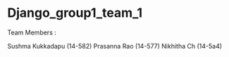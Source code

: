 # Django_group1_team_1

Team Members : 

Sushma Kukkadapu (14-582)
Prasanna Rao (14-577)
Nikhitha Ch (14-5a4)

